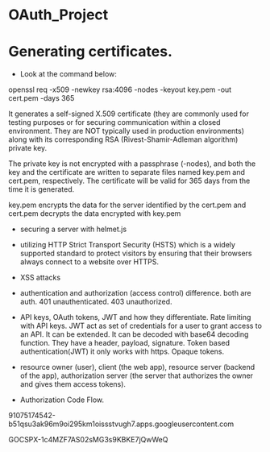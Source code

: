 # OAuth_Project



# Generating certificates.
 
* Look at the command below: 

openssl req -x509 -newkey rsa:4096 -nodes -keyout key.pem -out cert.pem -days 365

It generates a self-signed X.509 certificate (they are commonly used for testing purposes or for securing communication within a closed environment. They are NOT typically used in production environments) along with its corresponding RSA (Rivest-Shamir-Adleman algorithm) private key.

The private key is not encrypted with a passphrase (-nodes), and both the key and the certificate are written to separate files named key.pem and cert.pem, respectively. The certificate will be valid for 365 days from the time it is generated.

key.pem encrypts the data for the server identified by the cert.pem and cert.pem decrypts the data encrypted with key.pem


* securing a server with helmet.js 

* utilizing HTTP Strict Transport Security (HSTS) which is a widely supported standard to protect visitors by ensuring that their browsers always connect to a website over HTTPS.

* XSS attacks

* authentication and authorization (access control) difference. both are auth.
401 unauthenticated.
403 unauthorized.

* API keys, OAuth tokens, JWT and how they differentiate. Rate limiting with API keys. JWT act as set of credentials for a user to grant access to an API. It can be extended. It can be decoded with base64 decoding function. They have a header, payload, signature. Token based authentication(JWT) it only works with https. Opaque tokens.

* resource owner (user), client (the web app), resource server (backend of the app), authorization server (the server that authorizes the owner and gives them access tokens). 

* Authorization Code Flow.

91075174542-b51qsu3ak96m9oi295km1oissstvugh7.apps.googleusercontent.com

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


